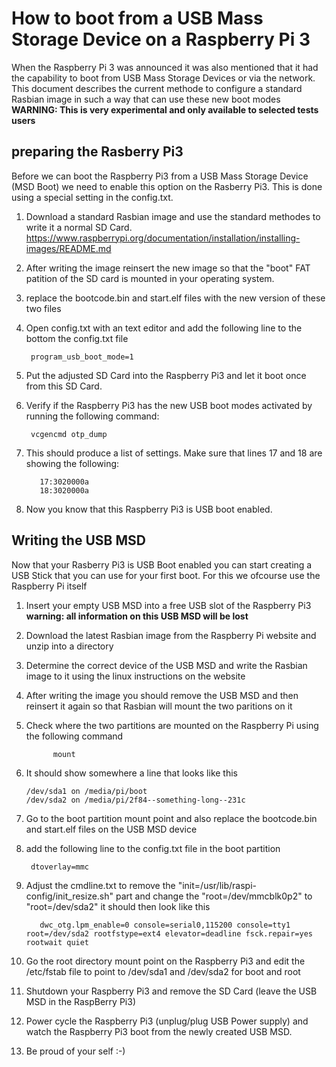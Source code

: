 # How to boot from a USB Mass Storage Device on a Raspberry Pi 3
When the Raspberry Pi 3 was announced it was also mentioned that it had the capability to boot from USB Mass Storage Devices or via the network. This document describes the current methode to configure a standard Rasbian image in such a way that can use these new boot modes
**WARNING: This is very experimental and only available to selected tests users**

## preparing the Rasberry Pi3
Before we can boot the Raspberry Pi3 from a USB Mass Storage Device (MSD Boot) we need to enable this option on the Rasberry Pi3. This is done using a special setting in the config.txt.

1. Download a standard Rasbian image and use the standard methodes to write it a normal SD Card.
https://www.raspberrypi.org/documentation/installation/installing-images/README.md

2. After writing the image reinsert the new image so that the "boot"  FAT patition of the SD card is mounted in your operating system.

3. replace the bootcode.bin and start.elf files with the new version of these two files

4. Open config.txt with an text editor and add the following line to the bottom the config.txt file

		program_usb_boot_mode=1

5. Put the adjusted SD Card into the Raspberry Pi3 and let it boot once from this SD Card.

6. Verify if the Raspberry Pi3 has the new USB boot modes activated by running the following command:

        vcgencmd otp_dump

7. This should produce a list of settings. Make sure that lines 17 and 18 are showing the following:

          17:3020000a
          18:3020000a

8. Now you know that this Raspberry Pi3 is USB boot enabled.

## Writing the USB MSD

Now that your Rasberry Pi3 is USB Boot enabled you can start creating a USB Stick that you can use for your first boot. For this we ofcourse use the Raspberry Pi itself

1. Insert your empty USB MSD into a free USB slot of the Raspberry Pi3 **warning: all information on this USB MSD will be lost**

2. Download the latest Rasbian image from the Raspberry Pi website and unzip into a directory

3. Determine the correct device of the USB MSD and write the Rasbian image to it using the linux instructions on the website

4. After writing the image you should remove the USB MSD and then reinsert it again so that Rasbian will mount the two paritions on it

5. Check where the two partitions are mounted on the Raspberry Pi using the following command

             mount

6. It should show somewhere a line that looks like this

       /dev/sda1 on /media/pi/boot
       /dev/sda2 on /media/pi/2f84--something-long--231c

7. Go to the boot partition mount point and also replace the bootcode.bin and start.elf files on the USB MSD device
  
8. add the following line to the config.txt file in the boot partition

        dtoverlay=mmc

9. Adjust the cmdline.txt to remove the "init=/usr/lib/raspi-config/init_resize.sh" part and change the "root=/dev/mmcblk0p2" to "root=/dev/sda2" it should then look like this

          dwc_otg.lpm_enable=0 console=serial0,115200 console=tty1 root=/dev/sda2 rootfstype=ext4 elevator=deadline fsck.repair=yes rootwait quiet 

10. Go the root directory mount point on the Raspberry Pi3 and edit the /etc/fstab file to point to /dev/sda1 and /dev/sda2 for boot and root

11. Shutdown your Raspberry Pi3 and remove the SD Card (leave the USB MSD in the RaspBerry Pi3)

12. Power cycle the Raspberry Pi3 (unplug/plug USB Power supply) and watch the Raspberry Pi3 boot from the newly created USB MSD.

13. Be proud of your self :-)
